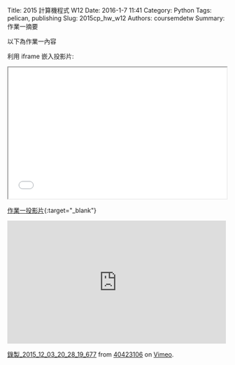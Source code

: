 Title: 2015 計算機程式 W12
Date: 2016-1-7 11:41
Category: Python
Tags: pelican, publishing
Slug: 2015cp_hw_w12
Authors: coursemdetw
Summary: 作業一摘要

以下為作業一內容

利用 iframe 嵌入投影片:

<iframe src="40423106_cp_w12_p.html" width="500" height="300"></iframe>

[作業一投影片](40423106_cp_w12_p.html){:target="_blank"}


<iframe src="https://player.vimeo.com/video/147714482" width="500" height="281" frameborder="0" webkitallowfullscreen mozallowfullscreen allowfullscreen></iframe> <p><a href="https://vimeo.com/147714482">錄製_2015_12_03_20_28_19_677</a> from <a href="https://vimeo.com/user45854799">40423106</a> on <a href="https://vimeo.com">Vimeo</a>.</p>